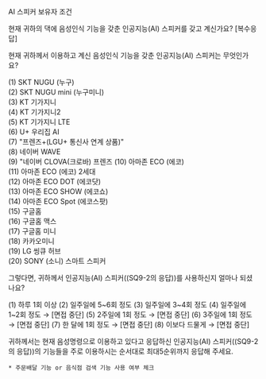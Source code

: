 AI 스피커 보유자 조건


현재 귀하의 댁에 음성인식 기능을 갖춘 인공지능(AI) 스피커를 갖고 계신가요? [복수응답]

현재 귀하께서 이용하고 계신 음성인식 기능을 갖춘 인공지능(AI) 스피커는 무엇인가요?

(1)	SKT NUGU (누구)						
(2)	SKT NUGU mini (누구미니)						
(3)	KT 기가지니						
(4)	KT 기가지니2						
(5)	KT 기가지니 LTE						
(6)	U+ 우리집 AI						
(7)	"프렌즈+(LGU+ 통신사 연계 상품)"						
(8)	네이버 WAVE						
(9)	"네이버 CLOVA(크로바) 프렌즈
(10)	아마존 ECO (에코)						
(11)	아마존 ECO (에코) 2세대						
(12)	아마존 ECO DOT (에코닷)						
(13)	아마존 ECO SHOW (에코쇼)						
(14)	아마존 ECO Spot (에코스팟)						
(15)	구글홈						
(16)	구글홈 맥스						
(17)	구글홈 미니						
(18)	카카오미니						
(19)	LG 씽큐 허브						
(20)	SONY (소니) 스마트 스피커						


그렇다면, 귀하께서 인공지능(AI) 스피커((SQ9-2의 응답))를 사용하신지 얼마나 되셨나요?

(1) 하루 1회 이상
(2) 일주일에 5~6회 정도
(3) 일주일에 3~4회 정도
(4) 일주일에 1~2회 정도   → [면접 중단]
(5) 2주일에 1회 정도   → [면접 중단]
(6) 3주일에 1회 정도   → [면접 중단]
(7) 한 달에 1회 정도   → [면접 중단]
(8) 이보다 드물게   → [면접 중단]


귀하께서는 현재 음성명령으로 이용하고 있다고 응답하신 인공지능(AI) 스피커((SQ9-2의 응답))의 기능들을 주로 이용하시는 순서대로 최대5순위까지 응답해 주세요.   

	* 주문배달 기능 or 음식점 검색 기능 사용 여부 체크

